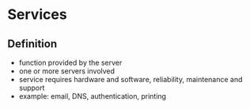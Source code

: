 # Services 
## Definition
- function provided by the server
- one or more servers involved
- service requires hardware and software, reliability, maintenance and support
- example: email, DNS, authentication, printing

